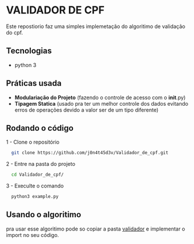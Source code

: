 # VALIDADOR DE CPF

Este repostiorio faz uma simples implemetação do algoritimo de validação do cpf.

## Tecnologias 
- python 3

## Práticas usada
- **Modulariação do Projeto** (fazendo o controle de acesso com o __init__.py)
- **Tipagem Statica** (usado pra ter um melhor controle dos dados evitando erros de operações devido a valor ser de um tipo diferente)

## Rodando o código
1 - Clone o repositório
```bash
  git clone https://github.com/j0n4t45d3v/Validador_de_cpf.git
```
2 - Entre na pasta do projeto
```bash
  cd Validador_de_cpf/
```
3 - Execulte o comando
```bash
  python3 example.py
```

## Usando o algoritimo

pra usar esse algoritimo pode so copiar a pasta [validador](./validador_cpf) e implementar o import no seu código.
